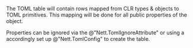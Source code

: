 The TOML table will contain rows mapped from CLR types & objects
to TOML primitives. This mapping will be done for all public 
properties of the object.

Properties can be ignored via the @"Nett.TomlIgnoreAttribute" or 
using a accordingly set up @"Nett.TomlConfig" to create
the table.